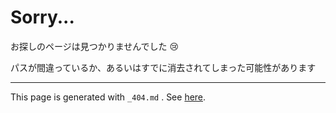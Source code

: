 # Sorry...

お探しのページは見つかりませんでした 😢

パスが間違っているか、あるいはすでに消去されてしまった可能性があります

---

This page is generated with `_404.md` . See [here](https://docsify.js.org/#/configuration?id=notfoundpage).
